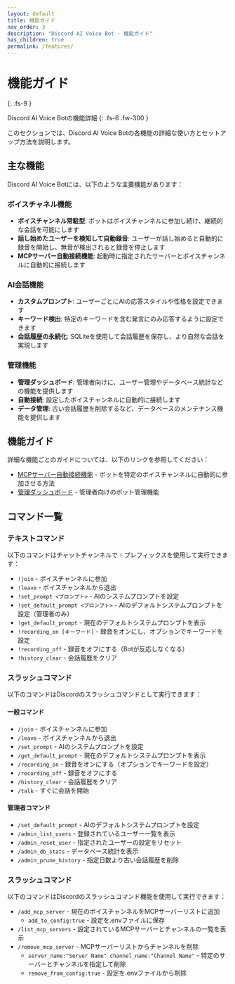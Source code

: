 ```yaml
---
layout: default
title: 機能ガイド
nav_order: 3
description: "Discord AI Voice Bot - 機能ガイド"
has_children: true
permalink: /features/
---
```


# 機能ガイド
{: .fs-9 }

Discord AI Voice Botの機能詳細
{: .fs-6 .fw-300 }

このセクションでは、Discord AI Voice Botの各機能の詳細な使い方とセットアップ方法を説明します。

## 主な機能

Discord AI Voice Botには、以下のような主要機能があります：

### ボイスチャネル機能

- **ボイスチャンネル常駐型**: ボットはボイスチャンネルに参加し続け、継続的な会話を可能にします
- **話し始めたユーザーを検知して自動録音**: ユーザーが話し始めると自動的に録音を開始し、無音が検出されると録音を停止します
- **MCPサーバー自動接続機能**: 起動時に指定されたサーバーとボイスチャンネルに自動的に接続します

### AI会話機能

- **カスタムプロンプト**: ユーザーごとにAIの応答スタイルや性格を設定できます
- **キーワード検出**: 特定のキーワードを含む発言にのみ応答するように設定できます
- **会話履歴の永続化**: SQLiteを使用して会話履歴を保存し、より自然な会話を実現します

### 管理機能

- **管理ダッシュボード**: 管理者向けに、ユーザー管理やデータベース統計などの機能を提供します
- **自動接続**: 設定したボイスチャンネルに自動的に接続します
- **データ管理**: 古い会話履歴を削除するなど、データベースのメンテナンス機能を提供します

## 機能ガイド

詳細な機能ごとのガイドについては、以下のリンクを参照してください：

- [MCPサーバー自動接続機能](./mcp-servers/) - ボットを特定のボイスチャンネルに自動的に参加させる方法
- [管理ダッシュボード](./admin-dashboard/) - 管理者向けのボット管理機能

## コマンド一覧

### テキストコマンド

以下のコマンドはチャットチャンネルで `!` プレフィックスを使用して実行できます：

- `!join` - ボイスチャンネルに参加
- `!leave` - ボイスチャンネルから退出
- `!set_prompt <プロンプト>` - AIのシステムプロンプトを設定
- `!set_default_prompt <プロンプト>` - AIのデフォルトシステムプロンプトを設定（管理者のみ）
- `!get_default_prompt` - 現在のデフォルトシステムプロンプトを表示
- `!recording_on [キーワード]` - 録音をオンにし、オプションでキーワードを設定
- `!recording_off` - 録音をオフにする（Botが反応しなくなる）
- `!history_clear` - 会話履歴をクリア

### スラッシュコマンド

以下のコマンドはDiscordのスラッシュコマンドとして実行できます：

#### 一般コマンド
- `/join` - ボイスチャンネルに参加
- `/leave` - ボイスチャンネルから退出
- `/set_prompt` - AIのシステムプロンプトを設定
- `/get_default_prompt` - 現在のデフォルトシステムプロンプトを表示
- `/recording_on` - 録音をオンにする（オプションでキーワードを設定）
- `/recording_off` - 録音をオフにする
- `/history_clear` - 会話履歴をクリア
- `/talk` - すぐに会話を開始

#### 管理者コマンド
- `/set_default_prompt` - AIのデフォルトシステムプロンプトを設定
- `/admin_list_users` - 登録されているユーザー一覧を表示
- `/admin_reset_user` - 指定されたユーザーの設定をリセット
- `/admin_db_stats` - データベース統計を表示
- `/admin_prune_history` - 指定日数より古い会話履歴を削除

### スラッシュコマンド

以下のコマンドはDiscordのスラッシュコマンド機能を使用して実行できます：

- `/add_mcp_server` - 現在のボイスチャンネルをMCPサーバーリストに追加
  - `add_to_config:true` - 設定を.envファイルに保存
- `/list_mcp_servers` - 設定されているMCPサーバーとチャンネルの一覧を表示
- `/remove_mcp_server` - MCPサーバーリストからチャンネルを削除
  - `server_name:"Server Name" channel_name:"Channel Name"` - 特定のサーバーとチャンネルを指定して削除
  - `remove_from_config:true` - 設定を.envファイルから削除